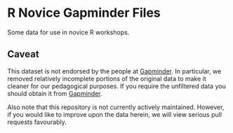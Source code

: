 R Novice Gapminder Files
====

Some data for use in novice R workshops.




Caveat
----

This dataset is not endorsed by the people at [Gapminder](http://www.gapminder.org).
In particular, we removed relatively incomplete portions of the original data to make it cleaner for our pedagogical purposes.
If you require the unfiltered data you should obtain it from [Gapminder](http://www.gapminder.org/data/).

Also note that this repository is not currently actively maintained.
However, if you would like to improve upon the data herein,
we will view serious pull requests favourably.
